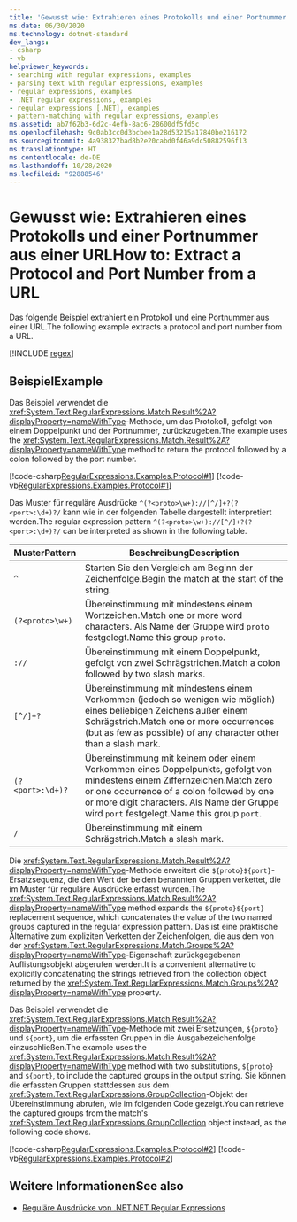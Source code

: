```yaml
---
title: 'Gewusst wie: Extrahieren eines Protokolls und einer Portnummer aus einer URL'
ms.date: 06/30/2020
ms.technology: dotnet-standard
dev_langs:
- csharp
- vb
helpviewer_keywords:
- searching with regular expressions, examples
- parsing text with regular expressions, examples
- regular expressions, examples
- .NET regular expressions, examples
- regular expressions [.NET], examples
- pattern-matching with regular expressions, examples
ms.assetid: ab7f62b3-6d2c-4efb-8ac6-28600df5fd5c
ms.openlocfilehash: 9c0ab3cc0d3bcbee1a28d53215a17840be216172
ms.sourcegitcommit: 4a938327bad8b2e20cabd0f46a9dc50882596f13
ms.translationtype: HT
ms.contentlocale: de-DE
ms.lasthandoff: 10/28/2020
ms.locfileid: "92888546"
---
```

# <a name="how-to-extract-a-protocol-and-port-number-from-a-url"></a><span data-ttu-id="e666d-102">Gewusst wie: Extrahieren eines Protokolls und einer Portnummer aus einer URL</span><span class="sxs-lookup"><span data-stu-id="e666d-102">How to: Extract a Protocol and Port Number from a URL</span></span>
<span data-ttu-id="e666d-103">Das folgende Beispiel extrahiert ein Protokoll und eine Portnummer aus einer URL.</span><span class="sxs-lookup"><span data-stu-id="e666d-103">The following example extracts a protocol and port number from a URL.</span></span>  

[!INCLUDE [regex](../../../includes/regex.md)]

## <a name="example"></a><span data-ttu-id="e666d-104">Beispiel</span><span class="sxs-lookup"><span data-stu-id="e666d-104">Example</span></span>  
 <span data-ttu-id="e666d-105">Das Beispiel verwendet die <xref:System.Text.RegularExpressions.Match.Result%2A?displayProperty=nameWithType>-Methode, um das Protokoll, gefolgt von einem Doppelpunkt und der Portnummer, zurückzugeben.</span><span class="sxs-lookup"><span data-stu-id="e666d-105">The example uses the <xref:System.Text.RegularExpressions.Match.Result%2A?displayProperty=nameWithType> method to return the protocol followed by a colon followed by the port number.</span></span>  
  
 [!code-csharp[RegularExpressions.Examples.Protocol#1](../../../samples/snippets/csharp/VS_Snippets_CLR/RegularExpressions.Examples.Protocol/cs/Example.cs#1)]
 [!code-vb[RegularExpressions.Examples.Protocol#1](../../../samples/snippets/visualbasic/VS_Snippets_CLR/RegularExpressions.Examples.Protocol/vb/Example.vb#1)]  
  
 <span data-ttu-id="e666d-106">Das Muster für reguläre Ausdrücke `^(?<proto>\w+)://[^/]+?(?<port>:\d+)?/` kann wie in der folgenden Tabelle dargestellt interpretiert werden.</span><span class="sxs-lookup"><span data-stu-id="e666d-106">The regular expression pattern `^(?<proto>\w+)://[^/]+?(?<port>:\d+)?/` can be interpreted as shown in the following table.</span></span>  
  
|<span data-ttu-id="e666d-107">Muster</span><span class="sxs-lookup"><span data-stu-id="e666d-107">Pattern</span></span>|<span data-ttu-id="e666d-108">Beschreibung</span><span class="sxs-lookup"><span data-stu-id="e666d-108">Description</span></span>|  
|-------------|-----------------|  
|`^`|<span data-ttu-id="e666d-109">Starten Sie den Vergleich am Beginn der Zeichenfolge.</span><span class="sxs-lookup"><span data-stu-id="e666d-109">Begin the match at the start of the string.</span></span>|  
|`(?<proto>\w+)`|<span data-ttu-id="e666d-110">Übereinstimmung mit mindestens einem Wortzeichen.</span><span class="sxs-lookup"><span data-stu-id="e666d-110">Match one or more word characters.</span></span> <span data-ttu-id="e666d-111">Als Name der Gruppe wird `proto` festgelegt.</span><span class="sxs-lookup"><span data-stu-id="e666d-111">Name this group `proto`.</span></span>|  
|`://`|<span data-ttu-id="e666d-112">Übereinstimmung mit einem Doppelpunkt, gefolgt von zwei Schrägstrichen.</span><span class="sxs-lookup"><span data-stu-id="e666d-112">Match a colon followed by two slash marks.</span></span>|  
|`[^/]+?`|<span data-ttu-id="e666d-113">Übereinstimmung mit mindestens einem Vorkommen (jedoch so wenigen wie möglich) eines beliebigen Zeichens außer einem Schrägstrich.</span><span class="sxs-lookup"><span data-stu-id="e666d-113">Match one or more occurrences (but as few as possible) of any character other than a slash mark.</span></span>|  
|`(?<port>:\d+)?`|<span data-ttu-id="e666d-114">Übereinstimmung mit keinem oder einem Vorkommen eines Doppelpunkts, gefolgt von mindestens einem Ziffernzeichen.</span><span class="sxs-lookup"><span data-stu-id="e666d-114">Match zero or one occurrence of a colon followed by one or more digit characters.</span></span> <span data-ttu-id="e666d-115">Als Name der Gruppe wird `port` festgelegt.</span><span class="sxs-lookup"><span data-stu-id="e666d-115">Name this group `port`.</span></span>|  
|`/`|<span data-ttu-id="e666d-116">Übereinstimmung mit einem Schrägstrich.</span><span class="sxs-lookup"><span data-stu-id="e666d-116">Match a slash mark.</span></span>|  
  
 <span data-ttu-id="e666d-117">Die <xref:System.Text.RegularExpressions.Match.Result%2A?displayProperty=nameWithType>-Methode erweitert die `${proto}${port}`-Ersatzsequenz, die den Wert der beiden benannten Gruppen verkettet, die im Muster für reguläre Ausdrücke erfasst wurden.</span><span class="sxs-lookup"><span data-stu-id="e666d-117">The <xref:System.Text.RegularExpressions.Match.Result%2A?displayProperty=nameWithType> method expands the `${proto}${port}` replacement sequence, which concatenates the value of the two named groups captured in the regular expression pattern.</span></span> <span data-ttu-id="e666d-118">Das ist eine praktische Alternative zum expliziten Verketten der Zeichenfolgen, die aus dem von der <xref:System.Text.RegularExpressions.Match.Groups%2A?displayProperty=nameWithType>-Eigenschaft zurückgegebenen Auflistungsobjekt abgerufen werden.</span><span class="sxs-lookup"><span data-stu-id="e666d-118">It is a convenient alternative to explicitly concatenating the strings retrieved from the collection object returned by the <xref:System.Text.RegularExpressions.Match.Groups%2A?displayProperty=nameWithType> property.</span></span>  
  
 <span data-ttu-id="e666d-119">Das Beispiel verwendet die <xref:System.Text.RegularExpressions.Match.Result%2A?displayProperty=nameWithType>-Methode mit zwei Ersetzungen, `${proto}` und `${port}`, um die erfassten Gruppen in die Ausgabezeichenfolge einzuschließen.</span><span class="sxs-lookup"><span data-stu-id="e666d-119">The example uses the <xref:System.Text.RegularExpressions.Match.Result%2A?displayProperty=nameWithType> method with two substitutions, `${proto}` and `${port}`, to include the captured groups in the output string.</span></span> <span data-ttu-id="e666d-120">Sie können die erfassten Gruppen stattdessen aus dem <xref:System.Text.RegularExpressions.GroupCollection>-Objekt der Übereinstimmung abrufen, wie im folgenden Code gezeigt.</span><span class="sxs-lookup"><span data-stu-id="e666d-120">You can retrieve the captured groups from the match's <xref:System.Text.RegularExpressions.GroupCollection> object instead, as the following code shows.</span></span>  
  
 [!code-csharp[RegularExpressions.Examples.Protocol#2](../../../samples/snippets/csharp/VS_Snippets_CLR/RegularExpressions.Examples.Protocol/cs/example2.cs#2)]
 [!code-vb[RegularExpressions.Examples.Protocol#2](../../../samples/snippets/visualbasic/VS_Snippets_CLR/RegularExpressions.Examples.Protocol/vb/example2.vb#2)]  
  
## <a name="see-also"></a><span data-ttu-id="e666d-121">Weitere Informationen</span><span class="sxs-lookup"><span data-stu-id="e666d-121">See also</span></span>

- [<span data-ttu-id="e666d-122">Reguläre Ausdrücke von .NET</span><span class="sxs-lookup"><span data-stu-id="e666d-122">.NET Regular Expressions</span></span>](regular-expressions.md)
